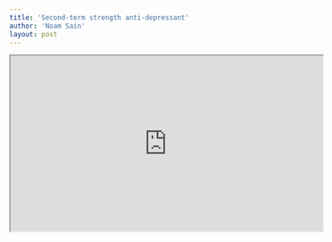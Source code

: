 ```yaml
---
title: 'Second-term strength anti-depressant'
author: 'Noam Sain'
layout: post
---
```


<iframe height="315" src="https://www.nbc.com/assets/video/widget/widget.html?vid=n43343" width="560"></iframe>